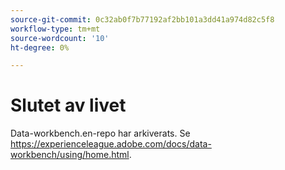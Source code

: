 ```yaml
---
source-git-commit: 0c32ab0f7b77192af2bb101a3dd41a974d82c5f8
workflow-type: tm+mt
source-wordcount: '10'
ht-degree: 0%

---
```

# Slutet av livet

Data-workbench.en-repo har arkiverats. Se <https://experienceleague.adobe.com/docs/data-workbench/using/home.html>.
